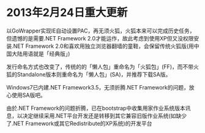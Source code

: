 # 2013年2月24日重大更新 #
<p>以GoWrapper实现IE自动设置PAC，再无须火狐，火狐本来可以完成历史任务，但遗憾的是需要.NET Framework 2.0才能运作，故此考虑到使用XP但又没权限安装.NET Framework 2.0和喜欢用独立浏览器翻墙的童鞋，会保留传统火狐版(用中国大陆用语就是「经典版」)</p>
<p>发行命名方式也改变了，传统的的「懒人包」重命名为「火狐包」(FF)，而不带火狐的Standalone版本则重命名为「懒人包」(SA)，并推荐下载SA版。</p>
<p>Windows7已内建.NET Framework3.5，无须折腾.NET Framework的问题，放心使用SA版吧。</p>
<p>由於.NET Framework的问题折腾，已在bootstrap中收集用家作业系统版本讯息，以决定继续采用.NET平台开发还是转移到其它兼容旧版作业系统(如缺少了.NET Framework或其它Redistribute的XP系统)的开发平台</p>